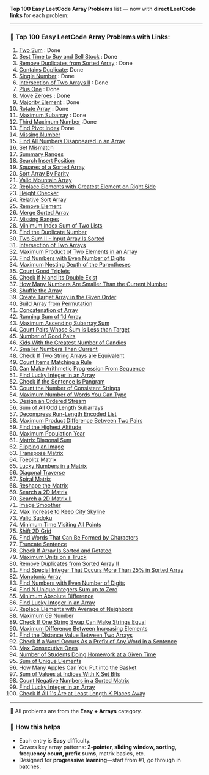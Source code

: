 **Top 100 Easy LeetCode Array Problems** list — now with **direct LeetCode links** for each problem:

---

### 🔢 Top 100 Easy LeetCode Array Problems with Links:

1. [Two Sum](https://leetcode.com/problems/two-sum/) : Done
2. [Best Time to Buy and Sell Stock](https://leetcode.com/problems/best-time-to-buy-and-sell-stock/) : Done
3. [Remove Duplicates from Sorted Array](https://leetcode.com/problems/remove-duplicates-from-sorted-array/) : Done
4. [Contains Duplicate](https://leetcode.com/problems/contains-duplicate/): Done
5. [Single Number](https://leetcode.com/problems/single-number/) : Done
6. [Intersection of Two Arrays II](https://leetcode.com/problems/intersection-of-two-arrays-ii/) : Done
7. [Plus One](https://leetcode.com/problems/plus-one/) : Done
8. [Move Zeroes](https://leetcode.com/problems/move-zeroes/)  : Done
9. [Majority Element](https://leetcode.com/problems/majority-element/) : Done
10. [Rotate Array](https://leetcode.com/problems/rotate-array/) : Done
11. [Maximum Subarray](https://leetcode.com/problems/maximum-subarray/) : Done
12. [Third Maximum Number](https://leetcode.com/problems/third-maximum-number/) :Done
13. [Find Pivot Index](https://leetcode.com/problems/find-pivot-index/):Done
14. [Missing Number](https://leetcode.com/problems/missing-number/)
15. [Find All Numbers Disappeared in an Array](https://leetcode.com/problems/find-all-numbers-disappeared-in-an-array/)
16. [Set Mismatch](https://leetcode.com/problems/set-mismatch/)
17. [Summary Ranges](https://leetcode.com/problems/summary-ranges/)
18. [Search Insert Position](https://leetcode.com/problems/search-insert-position/)
19. [Squares of a Sorted Array](https://leetcode.com/problems/squares-of-a-sorted-array/)
20. [Sort Array By Parity](https://leetcode.com/problems/sort-array-by-parity/)
21. [Valid Mountain Array](https://leetcode.com/problems/valid-mountain-array/)
22. [Replace Elements with Greatest Element on Right Side](https://leetcode.com/problems/replace-elements-with-greatest-element-on-right-side/)
23. [Height Checker](https://leetcode.com/problems/height-checker/)
24. [Relative Sort Array](https://leetcode.com/problems/relative-sort-array/)
25. [Remove Element](https://leetcode.com/problems/remove-element/)
26. [Merge Sorted Array](https://leetcode.com/problems/merge-sorted-array/)
27. [Missing Ranges](https://leetcode.com/problems/missing-ranges/)
28. [Minimum Index Sum of Two Lists](https://leetcode.com/problems/minimum-index-sum-of-two-lists/)
29. [Find the Duplicate Number](https://leetcode.com/problems/find-the-duplicate-number/)
30. [Two Sum II - Input Array Is Sorted](https://leetcode.com/problems/two-sum-ii-input-array-is-sorted/)
31. [Intersection of Two Arrays](https://leetcode.com/problems/intersection-of-two-arrays/)
32. [Maximum Product of Two Elements in an Array](https://leetcode.com/problems/maximum-product-of-two-elements-in-an-array/)
33. [Find Numbers with Even Number of Digits](https://leetcode.com/problems/find-numbers-with-even-number-of-digits/)
34. [Maximum Nesting Depth of the Parentheses](https://leetcode.com/problems/maximum-nesting-depth-of-the-parentheses/)
35. [Count Good Triplets](https://leetcode.com/problems/count-good-triplets/)
36. [Check If N and Its Double Exist](https://leetcode.com/problems/check-if-n-and-its-double-exist/)
37. [How Many Numbers Are Smaller Than the Current Number](https://leetcode.com/problems/how-many-numbers-are-smaller-than-the-current-number/)
38. [Shuffle the Array](https://leetcode.com/problems/shuffle-the-array/)
39. [Create Target Array in the Given Order](https://leetcode.com/problems/create-target-array-in-the-given-order/)
40. [Build Array from Permutation](https://leetcode.com/problems/build-array-from-permutation/)
41. [Concatenation of Array](https://leetcode.com/problems/concatenation-of-array/)
42. [Running Sum of 1d Array](https://leetcode.com/problems/running-sum-of-1d-array/)
43. [Maximum Ascending Subarray Sum](https://leetcode.com/problems/maximum-ascending-subarray-sum/)
44. [Count Pairs Whose Sum is Less than Target](https://leetcode.com/problems/count-pairs-whose-sum-is-less-than-target/)
45. [Number of Good Pairs](https://leetcode.com/problems/number-of-good-pairs/)
46. [Kids With the Greatest Number of Candies](https://leetcode.com/problems/kids-with-the-greatest-number-of-candies/)
47. [Smaller Numbers Than Current](https://leetcode.com/problems/how-many-numbers-are-smaller-than-the-current-number/)
48. [Check If Two String Arrays are Equivalent](https://leetcode.com/problems/check-if-two-string-arrays-are-equivalent/)
49. [Count Items Matching a Rule](https://leetcode.com/problems/count-items-matching-a-rule/)
50. [Can Make Arithmetic Progression From Sequence](https://leetcode.com/problems/can-make-arithmetic-progression-from-sequence/)
51. [Find Lucky Integer in an Array](https://leetcode.com/problems/find-lucky-integer-in-an-array/)
52. [Check if the Sentence Is Pangram](https://leetcode.com/problems/check-if-the-sentence-is-pangram/)
53. [Count the Number of Consistent Strings](https://leetcode.com/problems/count-the-number-of-consistent-strings/)
54. [Maximum Number of Words You Can Type](https://leetcode.com/problems/maximum-number-of-words-you-can-type/)
55. [Design an Ordered Stream](https://leetcode.com/problems/design-an-ordered-stream/)
56. [Sum of All Odd Length Subarrays](https://leetcode.com/problems/sum-of-all-odd-length-subarrays/)
57. [Decompress Run-Length Encoded List](https://leetcode.com/problems/decompress-run-length-encoded-list/)
58. [Maximum Product Difference Between Two Pairs](https://leetcode.com/problems/maximum-product-difference-between-two-pairs/)
59. [Find the Highest Altitude](https://leetcode.com/problems/find-the-highest-altitude/)
60. [Maximum Population Year](https://leetcode.com/problems/maximum-population-year/)
61. [Matrix Diagonal Sum](https://leetcode.com/problems/matrix-diagonal-sum/)
62. [Flipping an Image](https://leetcode.com/problems/flipping-an-image/)
63. [Transpose Matrix](https://leetcode.com/problems/transpose-matrix/)
64. [Toeplitz Matrix](https://leetcode.com/problems/toeplitz-matrix/)
65. [Lucky Numbers in a Matrix](https://leetcode.com/problems/lucky-numbers-in-a-matrix/)
66. [Diagonal Traverse](https://leetcode.com/problems/diagonal-traverse/)
67. [Spiral Matrix](https://leetcode.com/problems/spiral-matrix/)
68. [Reshape the Matrix](https://leetcode.com/problems/reshape-the-matrix/)
69. [Search a 2D Matrix](https://leetcode.com/problems/search-a-2d-matrix/)
70. [Search a 2D Matrix II](https://leetcode.com/problems/search-a-2d-matrix-ii/)
71. [Image Smoother](https://leetcode.com/problems/image-smoother/)
72. [Max Increase to Keep City Skyline](https://leetcode.com/problems/max-increase-to-keep-city-skyline/)
73. [Valid Sudoku](https://leetcode.com/problems/valid-sudoku/)
74. [Minimum Time Visiting All Points](https://leetcode.com/problems/minimum-time-visiting-all-points/)
75. [Shift 2D Grid](https://leetcode.com/problems/shift-2d-grid/)
76. [Find Words That Can Be Formed by Characters](https://leetcode.com/problems/find-words-that-can-be-formed-by-characters/)
77. [Truncate Sentence](https://leetcode.com/problems/truncate-sentence/)
78. [Check If Array Is Sorted and Rotated](https://leetcode.com/problems/check-if-array-is-sorted-and-rotated/)
79. [Maximum Units on a Truck](https://leetcode.com/problems/maximum-units-on-a-truck/)
80. [Remove Duplicates from Sorted Array II](https://leetcode.com/problems/remove-duplicates-from-sorted-array-ii/)
81. [Find Special Integer That Occurs More Than 25% in Sorted Array](https://leetcode.com/problems/element-appearing-more-than-25-in-sorted-array/)
82. [Monotonic Array](https://leetcode.com/problems/monotonic-array/)
83. [Find Numbers with Even Number of Digits](https://leetcode.com/problems/find-numbers-with-even-number-of-digits/)
84. [Find N Unique Integers Sum up to Zero](https://leetcode.com/problems/find-n-unique-integers-sum-up-to-zero/)
85. [Minimum Absolute Difference](https://leetcode.com/problems/minimum-absolute-difference/)
86. [Find Lucky Integer in an Array](https://leetcode.com/problems/find-lucky-integer-in-an-array/)
87. [Replace Elements with Average of Neighbors](https://leetcode.com/problems/replace-elements-with-average-of-neighbors/)
88. [Maximum 69 Number](https://leetcode.com/problems/maximum-69-number/)
89. [Check If One String Swap Can Make Strings Equal](https://leetcode.com/problems/check-if-one-string-swap-can-make-strings-equal/)
90. [Maximum Difference Between Increasing Elements](https://leetcode.com/problems/maximum-difference-between-increasing-elements/)
91. [Find the Distance Value Between Two Arrays](https://leetcode.com/problems/find-the-distance-value-between-two-arrays/)
92. [Check If a Word Occurs As a Prefix of Any Word in a Sentence](https://leetcode.com/problems/check-if-a-word-occurs-as-a-prefix-of-any-word-in-a-sentence/)
93. [Max Consecutive Ones](https://leetcode.com/problems/max-consecutive-ones/)
94. [Number of Students Doing Homework at a Given Time](https://leetcode.com/problems/number-of-students-doing-homework-at-a-given-time/)
95. [Sum of Unique Elements](https://leetcode.com/problems/sum-of-unique-elements/)
96. [How Many Apples Can You Put into the Basket](https://leetcode.com/problems/how-many-apples-can-you-put-into-the-basket/)
97. [Sum of Values at Indices With K Set Bits](https://leetcode.com/problems/sum-of-values-at-indices-with-k-set-bits/)
98. [Count Negative Numbers in a Sorted Matrix](https://leetcode.com/problems/count-negative-numbers-in-a-sorted-matrix/)
99. [Find Lucky Integer in an Array](https://leetcode.com/problems/find-lucky-integer-in-an-array/)
100. [Check If All 1's Are at Least Length K Places Away](https://leetcode.com/problems/check-if-all-1s-are-at-least-length-k-places-away/)

---

📌 All problems are from the **Easy + Arrays** category.

### 📘 How this helps

* Each entry is **Easy** difficulty.
* Covers key array patterns: **2‑pointer, sliding window, sorting, frequency count, prefix sums**, matrix basics, etc.
* Designed for **progressive learning**—start from #1, go through in batches.
